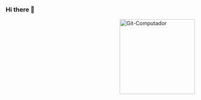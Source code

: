### Hi there 👋

<!--
**LuSntgo/LuSntgo** is a ✨ _special_ ✨ repository because its `README.md` (this file) appears on your GitHub profile.

Here are some ideas to get you started:

- 🔭 I’m currently working on ...
- 🌱 I’m currently learning ...
- 👯 I’m looking to collaborate on ...
- 🤔 I’m looking for help with ...
- 💬 Ask me about ...
- 📫 How to reach me: ...
- 😄 Pronouns: ...
- ⚡ Fun fact: ...
-->
<div>
  <img align="right" alt="Git-Computador" width="200px" src="https://i.ibb.co/5RH1F93/Webp-net-gifmaker.gif"/>
</div>
